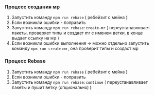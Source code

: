 ### Процесс создания мр
1. Запустить команду `npm run rebase` ( ребейзит с мейна )
2. Если возникли ошибки - поправить
3. Запустить команду `npm run rebase:create-mr` ( переустанавливает пакеты, проверяет типы и создает mr с именем ветки, в конце выдает ссылку на мр )
4. Если возникли ошибки выполнения -> можно отдельно запустить команду `npm run create:mr`, она проверит типы и создаст мр

### Процесс Rebase
1. Запустить команду `npm run rebase` ( ребейзит с мейна )
2. Если возникли ошибки - поправить
3. Запустить команду `npm run rebase:continue` ( переустанавливает пакеты и пушит ветку (опционально) )
